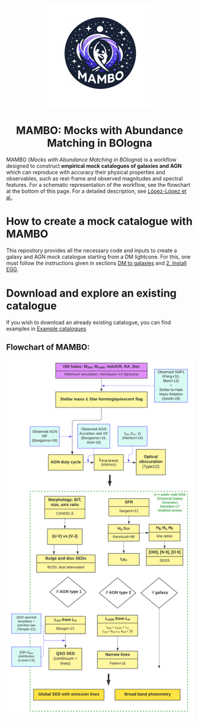 <p align="center">
  <img width = "280" src="docs/MAMBO_logo.png?raw=true"/>
</p>
<h1 align="center">MAMBO: Mocks with Abundance Matching in BOlogna</h1>

MAMBO (*Mocks with Abundance Matching in BOlogna*) is a workflow designed to construct **empirical mock catalogues of
galaxies and AGN** which can reproduce with accuracy their physical properties and observables, such as rest-frame and observed magnitudes
and spectral features. For a schematic representation of the workflow, see the flowchart at the bottom of this page. For a detailed description, see [López-López et al.](link_to_paper).



# How to create a mock catalogue with MAMBO
This repository provides all the necessary code and inputs to create a galaxy and AGN mock catalogue starting from a DM lightcone. For this,
one must follow the instructions given in sections [DM to galaxies](https://github.com/xalolo/MAMBO/tree/main/1.%20Create%20lightcone%20(part%201)) and 
[2. Install EGG](https://github.com/xalolo/MAMBO/tree/main/2.%20Install%20EGG).

# Download and explore an existing catalogue
If you wish to download an already existing catalogue, you can find examples in [Example catalogues](https://github.com/xalolo/MAMBO/tree/main/Example%20catalogues)

## Flowchart of MAMBO:

<p align="center">
  <img width = "800" src="docs/MAMBO_flowchart.png?raw=true"/>
</p>
